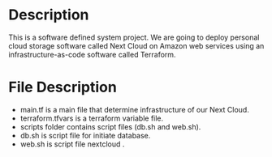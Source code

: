 # Description
This is a software defined system project. We are going to deploy personal cloud storage software called Next Cloud 
on Amazon web services using an infrastructure-as-code software called Terraform.
# File Description
- main.tf is a main file that determine infrastructure of our Next Cloud.
- terraform.tfvars is a terraform variable file.
- scripts folder contains script files (db.sh and web.sh).
- db.sh is script file for initiate database.
- web.sh is script file nextcloud .
